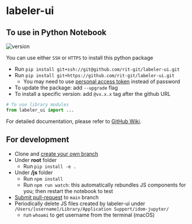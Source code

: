 # labeler-ui

## To use in Python Notebook
![version](https://img.shields.io/badge/labeler--ui%20latest-v1.0.7-blue)

You can use either `SSH` or `HTTPS` to install this python package
- Run `pip install git+ssh://git@github.com/rit-git/labeler-ui.git`
- Run `pip install git+https://github.com/rit-git/labeler-ui.git`
  - You may need to use [personal access token](https://docs.github.com/en/authentication/keeping-your-account-and-data-secure/creating-a-personal-access-token) instead of password
- To update the package: add `--upgrade` flag
- To install a specific version: add `@vx.x.x` tag after the github URL

```python
# To use library modules
from labeler_ui import ...
```
For detailed documentation, please refer to [GitHub Wiki](https://github.com/rit-git/labeler-ui/wiki).
## For development
- Clone and [create your own branch](https://docs.github.com/en/github/collaborating-with-pull-requests/proposing-changes-to-your-work-with-pull-requests/creating-and-deleting-branches-within-your-repository)
- Under **root** folder
  - Run `pip install -e .`
- Under **/js** folder
  - Run `npm install`
  - Run `npm run watch`: this automatically rebundles JS components for you; then restart the notebook to test
- [Submit pull-request](https://docs.github.com/en/github/collaborating-with-pull-requests/proposing-changes-to-your-work-with-pull-requests/creating-a-pull-request) to `main` branch
- Periodically delete JS files created by labeler-ui under `/Users/[username]/Library/Application Support/idom-jupyter/`
  - run `whoami` to get username from the terminal (macOS)
